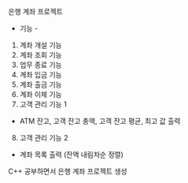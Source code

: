은행 계좌 프로젝트

- 기능 - 
1. 계좌 개설 기능
2. 계좌 조회 기능
3. 업무 종료 기능
4. 계좌 입금 기능
5. 계좌 출금 기능
6. 계좌 이체 기능
7. 고객 관리 기능 1
- ATM 잔고, 고객 잔고 총액, 고객 잔고 평균, 최고 값 출력
8. 고객 관리 기능 2
- 계좌 목록 출력 (잔액 내림차순 정렬)

C++ 공부하면서 은행 계좌 프로젝트 생성

